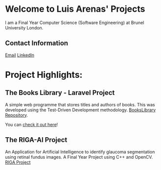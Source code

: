 # Welcome to Luis Arenas' Projects
I am a Final Year Computer Science (Software Engineering)
at Brunel University London.
## Contact Information
[Email](mailto:larenas97@gmail.com)
[LinkedIn](https://www.linkedin.com/in/luislorenzotarenas/)

# Project Highlights:
## The Books Library - Laravel Project
A simple web programme that stores titles and authors of books. This was developed using the Test-Driven Development methodology.
[BooksLibrary Repository](https://github.com/arenzo97/BooksLibrary).

You can [check it out here](http://bookslibrary-env.eba-c2rhdpgy.eu-west-2.elasticbeanstalk.com/)!
## The RIGA-AI Project
An Application for Artificial Intelligence to identify glaucoma segmentation using retinal fundus images.
A Final Year Project using C++ and OpenCV.
[RIGA Project](https://arenzo97.github.io/RIGA_AI_Project/)
